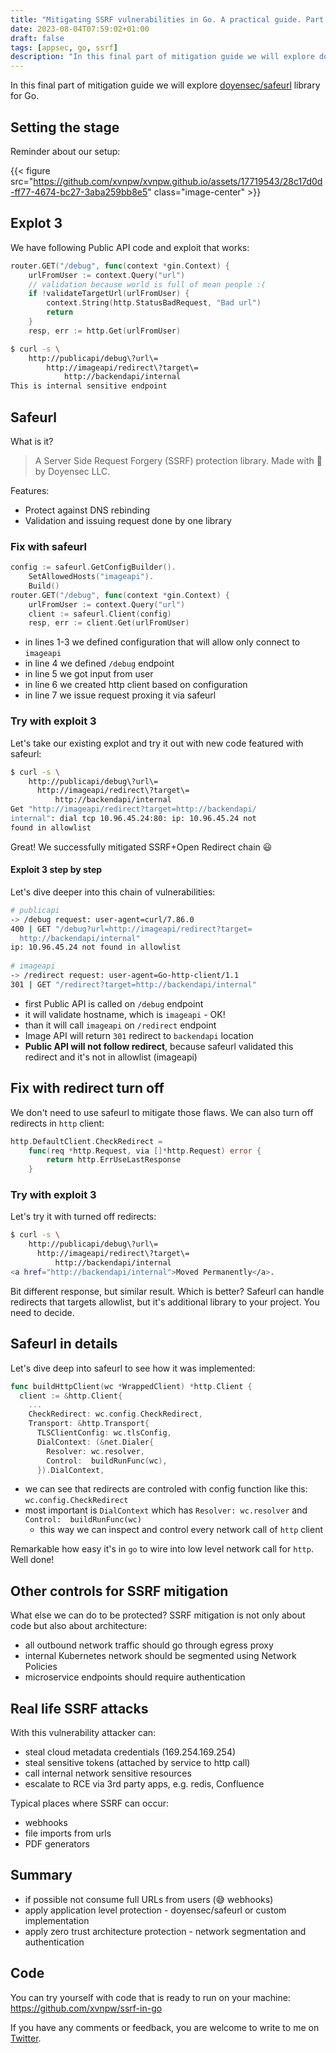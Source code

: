 ```yaml
---
title: "Mitigating SSRF vulnerabilities in Go. A practical guide. Part 2"
date: 2023-08-04T07:59:02+01:00
draft: false
tags: [appsec, go, ssrf]
description: "In this final part of mitigation guide we will explore doyensec/safeurl library for Go."
---
```


In this final part of mitigation guide we will explore [doyensec/safeurl](https://github.com/doyensec/safeurl) library for Go.

## Setting the stage

Reminder about our setup:

{{< figure src="https://github.com/xvnpw/xvnpw.github.io/assets/17719543/28c17d0d-ff77-4674-bc27-3aba259bb8e5" class="image-center" >}}

## Explot 3

We have following Public API code and exploit that works:

```go
router.GET("/debug", func(context *gin.Context) {
    urlFromUser := context.Query("url")
    // validation because world is full of mean people :(
    if !validateTargetUrl(urlFromUser) {
        context.String(http.StatusBadRequest, "Bad url")
        return
    }
    resp, err := http.Get(urlFromUser)
```

```bash
$ curl -s \
    http://publicapi/debug\?url\=
        http://imageapi/redirect\?target\=
            http://backendapi/internal
This is internal sensitive endpoint
```

## Safeurl

What is it?

> A Server Side Request Forgery (SSRF) protection library. Made with 🖤 by Doyensec LLC.

Features:
- Protect against DNS rebinding
- Validation and issuing request done by one library

### Fix with safeurl

```go
config := safeurl.GetConfigBuilder().
	SetAllowedHosts("imageapi").
	Build()
router.GET("/debug", func(context *gin.Context) {
	urlFromUser := context.Query("url")
	client := safeurl.Client(config)
	resp, err := client.Get(urlFromUser)
```

- in lines 1-3 we defined configuration that will allow only connect to `imageapi`
- in line 4 we defined `/debug` endpoint
- in line 5 we got input from user
- in line 6 we created http client based on configuration
- in line 7 we issue request proxing it via safeurl

### Try with exploit 3

Let's take our existing explot and try it out with new code featured with safeurl:

```bash
$ curl -s \
    http://publicapi/debug\?url\=
      http://imageapi/redirect\?target\=
	      http://backendapi/internal
Get "http://imageapi/redirect?target=http://backendapi/
internal": dial tcp 10.96.45.24:80: ip: 10.96.45.24 not 
found in allowlist
```

Great! We successfully mitigated SSRF+Open Redirect chain 😃

#### Exploit 3 step by step

Let's dive deeper into this chain of vulnerabilities:

```bash
# publicapi
-> /debug request: user-agent=curl/7.86.0
400 | GET "/debug?url=http://imageapi/redirect?target=
  http://backendapi/internal"
ip: 10.96.45.24 not found in allowlist
 
# imageapi
-> /redirect request: user-agent=Go-http-client/1.1
301 | GET "/redirect?target=http://backendapi/internal"
```

- first Public API is called on `/debug` endpoint
- it will validate hostname, which is `imageapi` - OK!
- than it will call `imageapi` on `/redirect` endpoint
- Image API will return `301` redirect to `backendapi` location
- **Public API will not follow redirect**, because safeurl validated this redirect and it's not in allowlist (imageapi)

## Fix with redirect turn off

We don't need to use safeurl to mitigate those flaws. We can also turn off redirects in `http` client:

```go
http.DefaultClient.CheckRedirect =
	func(req *http.Request, via []*http.Request) error {
		return http.ErrUseLastResponse
	}
```

### Try with exploit 3

Let's try it with turned off redirects:

```bash
$ curl -s \
    http://publicapi/debug\?url\=
      http://imageapi/redirect\?target\=
	      http://backendapi/internal
<a href="http://backendapi/internal">Moved Permanently</a>.
```

Bit different response, but similar result. Which is better? Safeurl can handle redirects that targets allowlist, but it's additional library to your project. You need to decide.

## Safeurl in details

Let's dive deep into safeurl to see how it was implemented:

```go
func buildHttpClient(wc *WrappedClient) *http.Client {
  client := &http.Client{
    ...
    CheckRedirect: wc.config.CheckRedirect,
    Transport: &http.Transport{
      TLSClientConfig: wc.tlsConfig,
      DialContext: (&net.Dialer{
        Resolver: wc.resolver,
        Control:  buildRunFunc(wc),
      }).DialContext,
```

- we can see that redirects are controled with config function like this: `wc.config.CheckRedirect`
- most important is `DialContext` which has `Resolver: wc.resolver` and `Control:  buildRunFunc(wc)`
  - this way we can inspect and control every network call of `http` client
 
Remarkable how easy it's in `go` to wire into low level network call for `http`. Well done!

## Other controls for SSRF mitigation

What else we can do to be protected? SSRF mitigation is not only about code but also about architecture:

- all outbound network traffic should go through egress proxy
- internal Kubernetes network should be segmented using Network Policies
- microservice endpoints should require authentication

## Real life SSRF attacks

With this vulnerability attacker can:

- steal cloud metadata credentials (169.254.169.254)
- steal sensitive tokens (attached by service to http call)
- call internal network sensitive resources
- escalate to RCE via 3rd party apps, e.g. redis, Confluence

Typical places where SSRF can occur:

- webhooks
- file imports from urls
- PDF generators

## Summary

- if possible not consume full URLs from users (😅 webhooks)
- apply application level protection - doyensec/safeurl or custom implementation
- apply zero trust architecture protection - network segmentation and authentication

## Code

You can try yourself with code that is ready to run on your machine: https://github.com/xvnpw/ssrf-in-go

If you have any comments or feedback, you are welcome to write to me on [Twitter](https://twitter.com/xvnpw).
